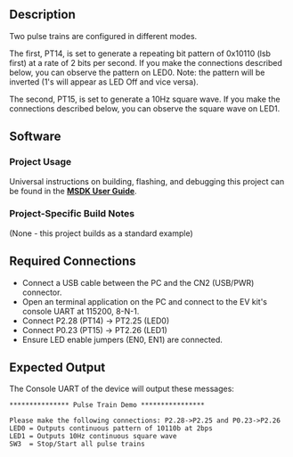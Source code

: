 ## Description

Two pulse trains are configured in different modes.  

The first, PT14, is set to generate a repeating bit pattern of 0x10110 (lsb first) at a rate of 2 bits per second.  If you make the connections described below, you can observe the pattern on LED0. Note: the pattern will be inverted (1's will appear as LED Off and vice versa).

The second, PT15, is set to generate a 10Hz square wave.  If you make the connections described below, you can observe the square wave on LED1.


## Software

### Project Usage

Universal instructions on building, flashing, and debugging this project can be found in the **[MSDK User Guide](https://analog-devices-msdk.github.io/msdk/USERGUIDE/)**.

### Project-Specific Build Notes

(None - this project builds as a standard example)

## Required Connections

-   Connect a USB cable between the PC and the CN2 (USB/PWR) connector.
-   Open an terminal application on the PC and connect to the EV kit's console UART at 115200, 8-N-1.
- 	Connect P2.28 (PT14) -> PT2.25 (LED0)
-	Connect P0.23 (PT15) -> PT2.26 (LED1)
-	Ensure LED enable jumpers (EN0, EN1) are connected.

## Expected Output

The Console UART of the device will output these messages:

```
*************** Pulse Train Demo ****************

Please make the following connections: P2.28->P2.25 and P0.23->P2.26
LED0 = Outputs continuous pattern of 10110b at 2bps
LED1 = Outputs 10Hz continuous square wave
SW3  = Stop/Start all pulse trains
```